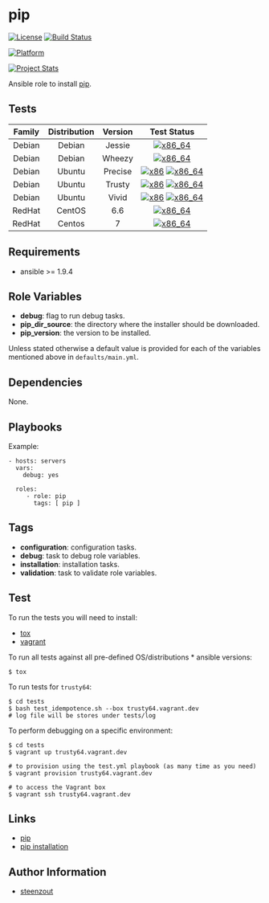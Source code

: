 # pip

[![License](https://img.shields.io/badge/license-New%20BSD-blue.svg?style=flat)](https://raw.githubusercontent.com/Silencerco/ansible-pip/master/LICENSE)
[![Build Status](https://travis-ci.org/Silencerco/ansible-pip.svg?branch=master)](https://travis-ci.org/Silencerco/ansible-pip)

[![Platform](http://img.shields.io/badge/platform-ubuntu-dd4814.svg?style=flat)](#)

[![Project Stats](https://www.openhub.net/p/Silencerco-ansible-pip/widgets/project_thin_badge.gif)](https://www.openhub.net/p/Silencerco-ansible-pip/)

Ansible role to install [pip](https://pip.pypa.io/en/stable/).


## Tests

| Family | Distribution | Version | Test Status |
|:-:|:-:|:-:|:-:|
| Debian | Debian  | Jessie  | [![x86_64](http://img.shields.io/badge/x86_64-unknown-cccccc.svg?style=flat)](#) |
| Debian | Debian  | Wheezy  | [![x86_64](http://img.shields.io/badge/x86_64-unknown-cccccc.svg?style=flat)](#) |
| Debian | Ubuntu  | Precise | [![x86](http://img.shields.io/badge/x86_64-passed-006400.svg?style=flat)](#) [![x86_64](http://img.shields.io/badge/x86_64-passed-006400.svg?style=flat)](#)  |
| Debian | Ubuntu  | Trusty  | [![x86](http://img.shields.io/badge/x86_64-passed-006400.svg?style=flat)](#) [![x86_64](http://img.shields.io/badge/x86_64-passed-006400.svg?style=flat)](#) |
| Debian | Ubuntu  | Vivid   | [![x86](http://img.shields.io/badge/x86_64-passed-006400.svg?style=flat)](#) [![x86_64](http://img.shields.io/badge/x86_64-passed-006400.svg?style=flat)](#) |
| RedHat | CentOS  | 6.6     | [![x86_64](http://img.shields.io/badge/x86_64-passed-006400.svg?style=flat)](#) |
| RedHat | Centos  | 7       | [![x86_64](http://img.shields.io/badge/x86_64-passed-006400.svg?style=flat)](#) |


## Requirements

- ansible >= 1.9.4


## Role Variables

- **debug**: flag to run debug tasks.
- **pip_dir_source**: the directory where the installer should be downloaded.
- **pip_version**: the version to be installed.

Unless stated otherwise
a default value is provided for each of the variables mentioned above
in `defaults/main.yml`.


## Dependencies

None.


## Playbooks

Example:

    - hosts: servers
      vars:
        debug: yes

      roles:
         - role: pip
           tags: [ pip ]


## Tags

- **configuration**: configuration tasks.
- **debug**: task to debug role variables.
- **installation**: installation tasks.
- **validation**: task to validate role variables.


## Test

To run the tests you will need to install:

- [tox](https://tox.readthedocs.org/)
- [vagrant](https://www.vagrantup.com/)

To run all tests against all pre-defined OS/distributions * ansible versions:

```
$ tox
```

To run tests for `trusty64`:

```
$ cd tests
$ bash test_idempotence.sh --box trusty64.vagrant.dev
# log file will be stores under tests/log
```

To perform debugging on a specific environment:

```
$ cd tests
$ vagrant up trusty64.vagrant.dev

# to provision using the test.yml playbook (as many time as you need)
$ vagrant provision trusty64.vagrant.dev

# to access the Vagrant box
$ vagrant ssh trusty64.vagrant.dev
```


## Links

- [pip](https://pip.pypa.io/en/stable/)
- [pip installation](https://pip.pypa.io/en/stable/installing/)


## Author Information

- [steenzout](https://github.com/steenzout/)

